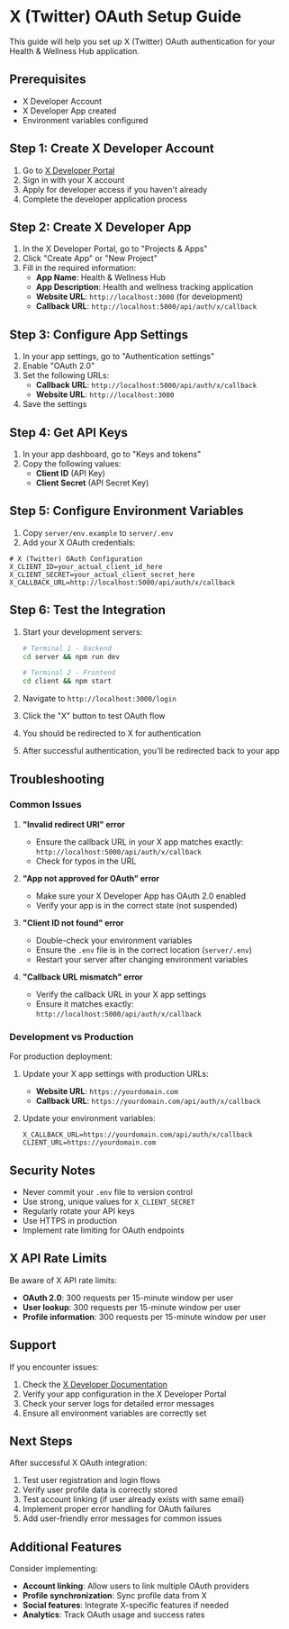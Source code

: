 # X (Twitter) OAuth Setup Guide

This guide will help you set up X (Twitter) OAuth authentication for your Health & Wellness Hub application.

## Prerequisites

- X Developer Account
- X Developer App created
- Environment variables configured

## Step 1: Create X Developer Account

1. Go to [X Developer Portal](https://developer.x.com/)
2. Sign in with your X account
3. Apply for developer access if you haven't already
4. Complete the developer application process

## Step 2: Create X Developer App

1. In the X Developer Portal, go to "Projects & Apps"
2. Click "Create App" or "New Project"
3. Fill in the required information:
   - **App Name**: Health & Wellness Hub
   - **App Description**: Health and wellness tracking application
   - **Website URL**: `http://localhost:3000` (for development)
   - **Callback URL**: `http://localhost:5000/api/auth/x/callback`

## Step 3: Configure App Settings

1. In your app settings, go to "Authentication settings"
2. Enable "OAuth 2.0"
3. Set the following URLs:
   - **Callback URL**: `http://localhost:5000/api/auth/x/callback`
   - **Website URL**: `http://localhost:3000`
4. Save the settings

## Step 4: Get API Keys

1. In your app dashboard, go to "Keys and tokens"
2. Copy the following values:
   - **Client ID** (API Key)
   - **Client Secret** (API Secret Key)

## Step 5: Configure Environment Variables

1. Copy `server/env.example` to `server/.env`
2. Add your X OAuth credentials:

```env
# X (Twitter) OAuth Configuration
X_CLIENT_ID=your_actual_client_id_here
X_CLIENT_SECRET=your_actual_client_secret_here
X_CALLBACK_URL=http://localhost:5000/api/auth/x/callback
```

## Step 6: Test the Integration

1. Start your development servers:
   ```bash
   # Terminal 1 - Backend
   cd server && npm run dev
   
   # Terminal 2 - Frontend
   cd client && npm start
   ```

2. Navigate to `http://localhost:3000/login`
3. Click the "X" button to test OAuth flow
4. You should be redirected to X for authentication
5. After successful authentication, you'll be redirected back to your app

## Troubleshooting

### Common Issues

1. **"Invalid redirect URI" error**
   - Ensure the callback URL in your X app matches exactly: `http://localhost:5000/api/auth/x/callback`
   - Check for typos in the URL

2. **"App not approved for OAuth" error**
   - Make sure your X Developer App has OAuth 2.0 enabled
   - Verify your app is in the correct state (not suspended)

3. **"Client ID not found" error**
   - Double-check your environment variables
   - Ensure the `.env` file is in the correct location (`server/.env`)
   - Restart your server after changing environment variables

4. **"Callback URL mismatch" error**
   - Verify the callback URL in your X app settings
   - Ensure it matches exactly: `http://localhost:5000/api/auth/x/callback`

### Development vs Production

For production deployment:

1. Update your X app settings with production URLs:
   - **Website URL**: `https://yourdomain.com`
   - **Callback URL**: `https://yourdomain.com/api/auth/x/callback`

2. Update your environment variables:
   ```env
   X_CALLBACK_URL=https://yourdomain.com/api/auth/x/callback
   CLIENT_URL=https://yourdomain.com
   ```

## Security Notes

- Never commit your `.env` file to version control
- Use strong, unique values for `X_CLIENT_SECRET`
- Regularly rotate your API keys
- Use HTTPS in production
- Implement rate limiting for OAuth endpoints

## X API Rate Limits

Be aware of X API rate limits:
- **OAuth 2.0**: 300 requests per 15-minute window per user
- **User lookup**: 300 requests per 15-minute window per user
- **Profile information**: 300 requests per 15-minute window per user

## Support

If you encounter issues:

1. Check the [X Developer Documentation](https://developer.x.com/en/docs)
2. Verify your app configuration in the X Developer Portal
3. Check your server logs for detailed error messages
4. Ensure all environment variables are correctly set

## Next Steps

After successful X OAuth integration:

1. Test user registration and login flows
2. Verify user profile data is correctly stored
3. Test account linking (if user already exists with same email)
4. Implement proper error handling for OAuth failures
5. Add user-friendly error messages for common issues

## Additional Features

Consider implementing:

- **Account linking**: Allow users to link multiple OAuth providers
- **Profile synchronization**: Sync profile data from X
- **Social features**: Integrate X-specific features if needed
- **Analytics**: Track OAuth usage and success rates

